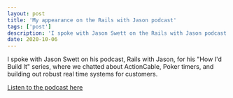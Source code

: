 ```yaml
---
layout: post
title: 'My appearance on the Rails with Jason podcast'
tags: ['post']
description: 'I spoke with Jason Swett on the Rails with Jason podcast about poker turn enforcement and ActionCable'
date: 2020-10-06
---
```


I spoke with Jason Swett on his podcast, Rails with Jason, for his "How I'd Build It" series, where we chatted about ActionCable, Poker timers, and building out robust real time systems for customers. 

[Listen to the podcast here](https://www.codewithjason.com/rails-with-jason-podcast/tyler-williams/)